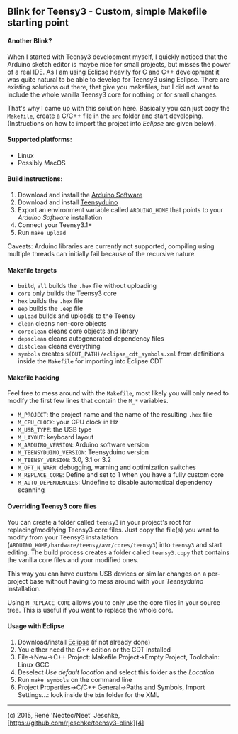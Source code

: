 Blink for Teensy3 - Custom, simple Makefile starting point
---

#### Another Blink?
When I started with Teensy3 development myself, I quickly noticed that the Arduino
sketch editor is maybe nice for small projects, but misses the power of a real
IDE. As I am using Eclipse heavily for C and C++ development it was quite natural
to be able to develop for Teensy3 using Eclipse. There are existing solutions out
there, that give you makefiles, but I did not want to include the whole vanilla
Teensy3 core for nothing or for small changes.

That's why I came up with this solution here. Basically you can just copy the
`Makefile`, create a C/C++ file in the `src` folder and start developing.
(Instructions on how to import the project into *Eclipse* are given below).


#### Supported platforms:
* Linux
* Possibly MacOS


#### Build instructions:

1. Download and install the [Arduino Software][1]
2. Download and install [Teensyduino][2]
3. Export an environment variable called `ARDUINO_HOME` that points to your *Arduino Software* installation
4. Connect your Teensy3.1+
5. Run `make upload`

Caveats: Arduino libraries are currently not supported, compiling using multiple
threads can initially fail because of the recursive nature.


#### Makefile targets
* `build`, `all` builds the `.hex` file without uploading
* `core` only builds the Teensy3 core
* `hex` builds the `.hex` file
* `eep` builds the `.eep` file
* `upload` builds and uploads to the Teensy
* `clean` cleans non-core objects
* `coreclean` cleans core objects and library
* `depsclean` cleans autogenerated dependency files
* `distclean` cleans everything
* `symbols` creates `$(OUT_PATH)/eclipse_cdt_symbols.xml` from definitions inside
the `Makefile` for importing into Eclipse CDT


#### Makefile hacking
Feel free to mess around with the `Makefile`, most likely you will only need to
modify the first few lines that contain the `M_*` variables.

* `M_PROJECT`: the project name and the name of the resulting `.hex` file
* `M_CPU_CLOCK`: your CPU clock in Hz
* `M_USB_TYPE`: the USB type
* `M_LAYOUT`: keyboard layout
* `M_ARDUINO_VERSION`: Arduino software version
* `M_TEENSYDUINO_VERSION`: Teensyduino version
* `M_TEENSY_VERSION`: 3.0, 3.1 or 3.2
* `M_OPT_N_WARN`: debugging, warning and optimization switches
* `M_REPLACE_CORE`: Define and set to 1 when you have a fully custom core
* `M_AUTO_DEPENDENCIES`: Undefine to disable automatical dependency scanning


#### Overriding Teensy3 core files
You can create a folder called `teensy3` in your project's root for replacing/modifying
Teensy3 core files. Just copy the file(s) you want to modify from your Teensy3
installation (`ARDUINO_HOME/hardware/teensy/avr/cores/teensy3`) into `teensy3`
and start editing. The build process creates a folder called `teensy3.copy` that
contains the vanilla core files and your modified ones.

This way you can have custom USB devices or similar changes on a per-project base
without having to mess around with your *Teensyduino* installation.

Using `M_REPLACE_CORE` allows you to only use the core files in your source tree.
This is useful if you want to replace the whole core.


#### Usage with Eclipse
1. Download/install [Eclipse][3] (if not already done)
2. You either need the *C++* edition or the CDT installed
3. File->New->C++ Project: Makefile Project->Empty Project, Toolchain: Linux GCC
4. Deselect *Use default location* and select this folder as the *Location*
5. Run `make symbols` on the command line
6. Project Properties->C/C++ General->Paths and Symbols, Import Settings...: look inside the `bin` folder for the XML


---
(c) 2015, René 'Neotec/Neet' Jeschke, [https://github.com/rjeschke/teensy3-blink][4]

[1]: https://www.arduino.cc/en/Main/Software
[2]: https://www.pjrc.com/teensy/td_download.html
[3]: https://eclipse.org/downloads/
[4]: https://github.com/rjeschke/teensy3-blink

